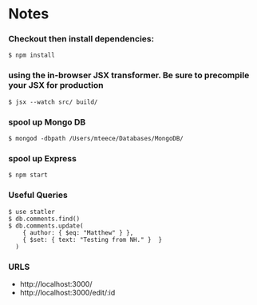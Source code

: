 # Notes

### Checkout then install dependencies:

    $ npm install

### using the in-browser JSX transformer. Be sure to precompile your JSX for production

    $ jsx --watch src/ build/


### spool up Mongo DB

    $ mongod -dbpath /Users/mteece/Databases/MongoDB/


### spool up Express

    $ npm start

### Useful Queries

    $ use statler
    $ db.comments.find()
    $ db.comments.update(
        { author: { $eq: "Matthew" } },
        { $set: { text: "Testing from NH." }  }
      )

### URLS
* http://localhost:3000/
* http://localhost:3000/edit/:id